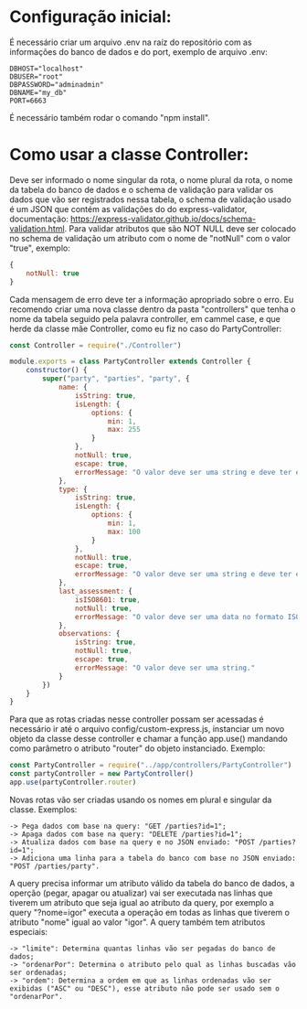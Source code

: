 # Configuração inicial:
É necessário criar um arquivo .env na raíz do repositório com as informações do banco de dados e do port, exemplo de arquivo .env:
```
DBHOST="localhost"
DBUSER="root"
DBPASSWORD="adminadmin" 
DBNAME="my_db"
PORT=6663
```
É necessário também rodar o comando "npm install".

# Como usar a classe Controller:
Deve ser informado o nome singular da rota, o nome plural da rota, o nome da tabela do banco de dados e o schema de validação para validar os dados que vão ser registrados nessa tabela, o schema de validação usado é um JSON que contém as validações do do express-validator, documentação: https://express-validator.github.io/docs/schema-validation.html. Para validar atributos que são NOT NULL deve ser colocado no schema de validação um atributo com o nome de "notNull" com o valor "true", exemplo:
```javascript
{
    notNull: true
}
```
Cada mensagem de erro deve ter a informação apropriado sobre o erro. Eu recomendo criar uma nova classe dentro da pasta "controllers" que tenha o nome da tabela seguido pela palavra controller, em cammel case, e que herde da classe mãe Controller, como eu fiz no caso do PartyController:
```javascript
const Controller = require("./Controller")

module.exports = class PartyController extends Controller {
    constructor() {
        super("party", "parties", "party", {
            name: {
                isString: true,
                isLength: {
                    options: {
                        min: 1,
                        max: 255
                    }
                },
                notNull: true,
                escape: true,
                errorMessage: "O valor deve ser uma string e deve ter entre 1 e 255 caractéres."
            },
            type: {
                isString: true,
                isLength: {
                    options: {
                        min: 1,
                        max: 100
                    }
                },
                notNull: true,
                escape: true,
                errorMessage: "O valor deve ser uma string e deve ter entre 1 e 100 caractéres."
            },
            last_assessment: {
                isISO8601: true,
                notNull: true,
                errorMessage: "O valor deve ser uma data no formato ISO8601."
            },
            observations: {
                isString: true,
                notNull: true,
                escape: true,
                errorMessage: "O valor deve ser uma string."
            }
        })
    }
}
```
Para que as rotas criadas nesse controller possam ser acessadas é necessário ir até o arquivo config/custom-express.js, instanciar um novo objeto da classe desse controller e chamar a função app.use() mandando como parâmetro o atributo "router" do objeto instanciado. Exemplo:
```javascript
const PartyController = require("../app/controllers/PartyController")
const partyController = new PartyController()
app.use(partyController.router)
```
Novas rotas vão ser criadas usando os nomes em plural e singular da classe. Exemplos:
```
-> Pega dados com base na query: "GET /parties?id=1";
-> Apaga dados com base na query: "DELETE /parties?id=1";
-> Atualiza dados com base na query e no JSON enviado: "POST /parties?id=1";
-> Adiciona uma linha para a tabela do banco com base no JSON enviado: "POST /parties/party".
```
A query precisa informar um atributo válido da tabela do banco de dados, a operção (pegar, apagar ou atualizar) vai ser executada nas linhas que tiverem um atributo que seja igual ao atributo da query, por exemplo a query "?nome=igor" executa a operação em todas as linhas que tiverem o atributo "nome" igual ao valor "igor". A query também tem atributos especiais:
```
-> "limite": Determina quantas linhas vão ser pegadas do banco de dados;
-> "ordenarPor": Determina o atributo pelo qual as linhas buscadas vão ser ordenadas;
-> "ordem": Determina a ordem em que as linhas ordenadas vão ser exibidas ("ASC" ou "DESC"), esse atributo não pode ser usado sem o "ordenarPor".
```
